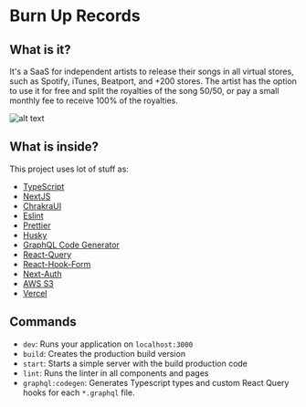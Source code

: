 # Burn Up Records

## What is it?
It's a SaaS for independent artists to release their songs in all virtual stores, such as Spotify, iTunes, Beatport, and  +200 stores.
The artist has the option to use it for free and split the royalties of the song 50/50, or pay a small monthly fee to receive 100% of the royalties.

![alt text](https://github.com/henriquealbert/burn-up-records-web-app/tree/master/assets/image.jpeg)

## What is inside?

This project uses lot of stuff as:

- [TypeScript](https://www.typescriptlang.org/)
- [NextJS](https://nextjs.org/)
- [ChrakraUI](https://chakra-ui.com/)
- [Eslint](https://eslint.org/)
- [Prettier](https://prettier.io/)
- [Husky](https://github.com/typicode/husky)
- [GraphQL Code Generator](https://www.graphql-code-generator.com/)
- [React-Query](https://react-query.tanstack.com/)
- [React-Hook-Form](https://react-hook-form.com/)
- [Next-Auth](https://next-auth.js.org/)
- [AWS S3](https://aws.amazon.com/pt/)
- [Vercel](https://vercel.com/home)

## Commands

- `dev`: Runs your application on `localhost:3000`
- `build`: Creates the production build version
- `start`: Starts a simple server with the build production code
- `lint`: Runs the linter in all components and pages
- `graphql:codegen`: Generates Typescript types and custom React Query hooks for each `*.graphql` file.
